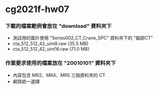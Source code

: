 # cg2021f-hw07
### 下載的檔案範例會放在 "download" 資料夾下
* 測試用的圖片使用 "Series002_CT_Crane_SPC" 資料夾下的 "腦部CT"
* cta_512_512_42_uint8.raw (35.5 MB)
* cta_512_512_42_uint16.raw (71.0 MB)
### 作業要求使用的檔案放在 "20010101" 資料夾下
* 內容包含 MR2、MR4、MR5 三個資料夾的 CT
* 網頁統一選擇
